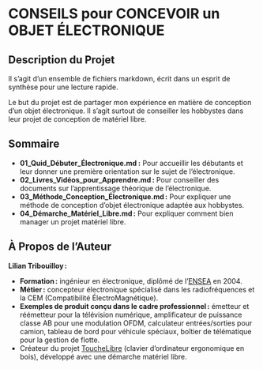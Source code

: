 # CONSEILS pour CONCEVOIR un OBJET ÉLECTRONIQUE

## Description du Projet

Il s’agit d’un ensemble de fichiers markdown, écrit dans un esprit de synthèse pour une lecture rapide.

Le but du projet est de partager mon expérience en matière de conception d’un objet électronique. Il s’agit surtout de conseiller les hobbystes dans leur projet de conception de matériel libre.


## Sommaire

* __01_Quid_Débuter_Électronique.md :__ Pour accueillir les débutants et leur donner une première orientation sur le sujet de l’électronique.
* __02_Livres_Vidéos_pour_Apprendre.md :__ Pour conseiller des documents sur l’apprentissage théorique de l’électronique.
* __03_Méthode_Conception_Électronique.md :__ Pour expliquer une méthode de conception d’objet électronique adaptée aux hobbystes.
* __04_Démarche_Matériel_Libre.md :__ Pour expliquer comment bien manager un projet matériel libre.


## À Propos de l’Auteur

__Lilian Tribouilloy :__

* __Formation :__ ingénieur en électronique, diplômé de l’[ENSEA](https://www.ensea.fr/fr) en 2004.
* __Métier :__ concepteur électronique spécialisé dans les radiofréquences et la CEM (Compatibilité ÉlectroMagnétique).
* __Exemples de produit conçu dans le cadre professionnel :__ émetteur et réémetteur pour la télévision numérique, amplificateur de puissance classe AB pour une modulation OFDM, calculateur entrées/sorties pour camion, tableau de bord pour véhicule spéciaux, boîtier de télématique pour la gestion de flotte.
* Créateur du projet [ToucheLibre](http://touchelibre.fr/) (clavier d’ordinateur ergonomique en bois), développé avec une démarche matériel libre.


